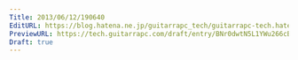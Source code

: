 ```yaml
---
Title: 2013/06/12/190640
EditURL: https://blog.hatena.ne.jp/guitarrapc_tech/guitarrapc-tech.hatenablog.com/atom/entry/6802418398340924507
PreviewURL: https://tech.guitarrapc.com/draft/entry/BNr0dwtN5L1YWu266cB-zNm5p7U
Draft: true
---
```


